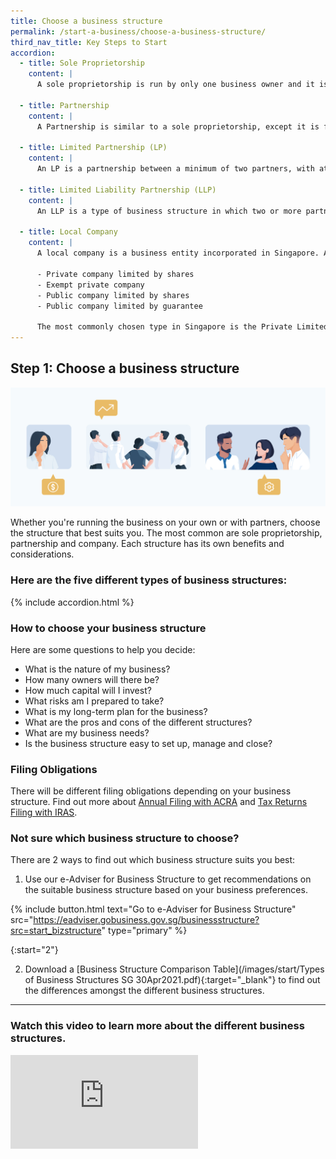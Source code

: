 ```yaml
---
title: Choose a business structure
permalink: /start-a-business/choose-a-business-structure/
third_nav_title: Key Steps to Start
accordion:
  - title: Sole Proprietorship
    content: |
      A sole proprietorship is run by only one business owner and it is the simplest type of business structure. While a sole proprietor has complete control over the business and its operations, he is also personally responsible for all debts and legal actions against the business.

  - title: Partnership
    content: |
      A Partnership is similar to a sole proprietorship, except it is formed by two or more partners (capped at 20).

  - title: Limited Partnership (LP)
    content: |
      An LP is a partnership between a minimum of two partners, with at least one general partner and one limited partner and does not have a separate legal entity from the partners. A general partner is responsible for the actions of the LP and is liable for all its debts and obligations. A limited partner is not liable for the LP's debts and obligations beyond his agreed contribution, provided he does not take part in the management of the business.

  - title: Limited Liability Partnership (LLP)
    content: |
      An LLP is a type of business structure in which two or more partners incorporate an entity separate from themselves. A partner of the LLP cannot be held personally liable for the actions of any other partners. Thus, every partner is personally responsible for any liabilities that arise from their own actions.

  - title: Local Company
    content: |
      A local company is a business entity incorporated in Singapore. A company has the right to own property, has perpetual succession and can sue or be sued in its own name. There are 4 different types of companies:

      - Private company limited by shares
      - Exempt private company
      - Public company limited by shares
      - Public company limited by guarantee

      The most commonly chosen type in Singapore is the Private Limited Company. Click [here](https://www.acra.gov.sg/how-to-guides/setting-up-a-local-company/determining-the-company-type){:target="_blank"} to understand more about the different types of companies.
---
```


## Step 1: Choose a business structure

![Start Biz Structure](/images/start/StartSJ_BusinessStructure.jpg)

Whether you're running the business on your own or with partners, choose the structure that best suits you. The most common are sole proprietorship, partnership and company. Each structure has its own benefits and considerations.

### Here are the five different types of business structures:

{% include accordion.html %}

### How to choose your business structure

Here are some questions to help you decide:

- What is the nature of my business?
- How many owners will there be?
- How much capital will I invest?
- What risks am I prepared to take?
- What is my long-term plan for the business?
- What are the pros and cons of the different structures?
- What are my business needs?
- Is the business structure easy to set up, manage and close?

### Filing Obligations

There will be different filing obligations depending on your business structure. Find out more about [Annual Filing with ACRA](/run-and-grow/annual-returns/) and [Tax Returns Filing with IRAS](/run-and-grow/taxes-and-gst/).

### Not sure which business structure to choose?

There are 2 ways to find out which business structure suits you best:

1.  Use our e-Adviser for Business Structure to get recommendations on the suitable business structure based on your business preferences.

{% include button.html text="Go to e-Adviser for Business Structure" src="https://eadviser.gobusiness.gov.sg/businessstructure?src=start_bizstructure" type="primary" %}

{:start="2"}

2.  Download a [Business Structure Comparison Table](/images/start/Types of Business Structures SG 30Apr2021.pdf){:target="_blank"} to find out the differences amongst the different business structures.

---

### Watch this video to learn more about the different business structures.

<div class="bp-youtube">
  <iframe src="https://www.youtube.com/embed/AUDy57BK-rU" frameborder="0" allow="autoplay; encrypted-media" allowfullscreen>  </iframe>
</div>
